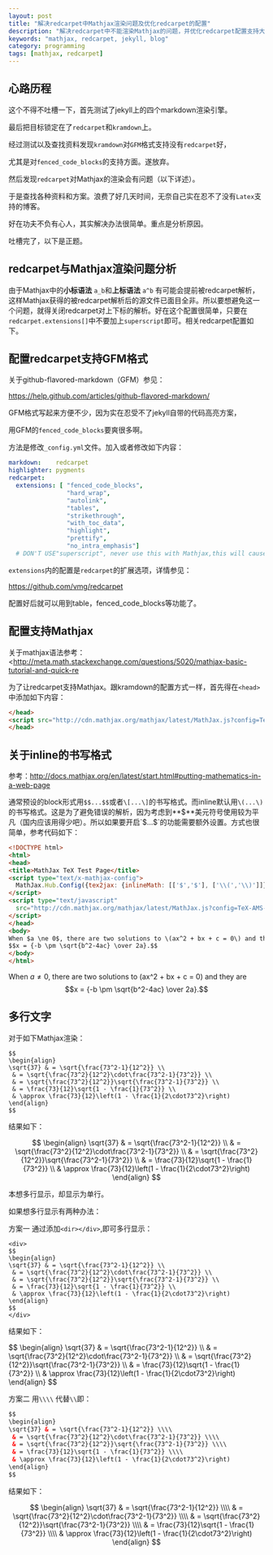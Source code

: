 ```yaml
---
layout: post
title: "解决redcarpet中Mathjax渲染问题及优化redcarpet的配置"
description: "解决redcarpet中不能渲染Mathjax的问题，并优化redcarpet配置支持大部分GFM"
keywords: "mathjax, redcarpet, jekyll, blog"
category: programming
tags: [mathjax, redcarpet]
---
```


## 心路历程

这个不得不吐槽一下，首先测试了jekyll上的四个markdown渲染引擎。

最后把目标锁定在了`redcarpet`和`kramdown`上。

经过测试以及查找资料发现`kramdown`对`GFM`格式支持没有`redcarpet`好，

尤其是对`fenced_code_blocks`的支持方面。遂放弃。

然后发现`redcarpet`对Mathjax的渲染会有问题（以下详述）。

于是查找各种资料和方案。浪费了好几天时间，无奈自己实在忍不了没有`Latex`支持的博客。

好在功夫不负有心人，其实解决办法很简单。重点是分析原因。

吐槽完了，以下是正题。

## redcarpet与Mathjax渲染问题分析

由于Mathjax中的**小标语法** `a_b`和**上标语法** `a^b` 有可能会提前被redcarpet解析，这样Mathjax获得的被redcarpet解析后的源文件已面目全非。所以要想避免这一个问题，就得关闭redcarpet对上下标的解析。好在这个配置很简单，只要在`redcarpet.extensions[]`中不要加上`superscript`即可。相关redcarpet配置如下。


## 配置redcarpet支持GFM格式

关于github-flavored-markdown（GFM）参见：

<https://help.github.com/articles/github-flavored-markdown/>

GFM格式写起来方便不少，因为实在忍受不了jekyll自带的代码高亮方案，

用GFM的`fenced_code_blocks`要爽很多啊。

方法是修改`_config.yml`文件。加入或者修改如下内容：

```yaml
markdown:    redcarpet
highlighter: pygments
redcarpet:
  extensions: [ "fenced_code_blocks",
                "hard_wrap",
                "autolink",
                "tables",
                "strikethrough",
                "with_toc_data",
                "highlight",
                "prettify",
                "no_intra_emphasis"]
  # DON'T USE"superscript", never use this with Mathjax,this will cause bug
```

`extensions`内的配置是`redcarpet`的扩展选项，详情参见：

<https://github.com/vmg/redcarpet>

配置好后就可以用到table，fenced_code_blocks等功能了。

## 配置支持Mathjax

关于mathjax语法参考：
<http://meta.math.stackexchange.com/questions/5020/mathjax-basic-tutorial-and-quick-re

为了让redcarpet支持Mathjax。跟kramdown的配置方式一样，首先得在`<head>`中添加如下内容：

```html
</head>
<script src="http://cdn.mathjax.org/mathjax/latest/MathJax.js?config=TeX-AMS_HTML" type="text/javascript"></script>
</head>
```



## 关于inline的书写格式

参考：<http://docs.mathjax.org/en/latest/start.html#putting-mathematics-in-a-web-page>

通常预设的block形式用`$$...$$`或者`\[...\]`的书写格式。而inline默认用`\(...\)`的书写格式。这是为了避免错误的解析，因为考虑到**$**美元符号使用较为平凡（国内应该用得少吧）。所以如果要开启`$...$`的功能需要额外设置。方式也很简单，参考代码如下：

```html
<!DOCTYPE html>
<html>
<head>
<title>MathJax TeX Test Page</title>
<script type="text/x-mathjax-config">
  MathJax.Hub.Config({tex2jax: {inlineMath: [['$','$'], ['\\(','\\)']]}});
</script>
<script type="text/javascript"
  src="http://cdn.mathjax.org/mathjax/latest/MathJax.js?config=TeX-AMS-MML_HTMLorMML">
</script>
</head>
<body>
When $a \ne 0$, there are two solutions to \(ax^2 + bx + c = 0\) and they are
$$x = {-b \pm \sqrt{b^2-4ac} \over 2a}.$$
</body>
</html>
```

When $a \ne 0$, there are two solutions to \(ax^2 + bx + c = 0\) and they are
$$x = {-b \pm \sqrt{b^2-4ac} \over 2a}.$$

## 多行文字

对于如下Mathjax渲染：

```
$$
\begin{align}
\sqrt{37} & = \sqrt{\frac{73^2-1}{12^2}} \\
 & = \sqrt{\frac{73^2}{12^2}\cdot\frac{73^2-1}{73^2}} \\ 
 & = \sqrt{\frac{73^2}{12^2}}\sqrt{\frac{73^2-1}{73^2}} \\
 & = \frac{73}{12}\sqrt{1 - \frac{1}{73^2}} \\ 
 & \approx \frac{73}{12}\left(1 - \frac{1}{2\cdot73^2}\right)
\end{align}
$$
```

结果如下：

$$
\begin{align}
\sqrt{37} & = \sqrt{\frac{73^2-1}{12^2}} \\
 & = \sqrt{\frac{73^2}{12^2}\cdot\frac{73^2-1}{73^2}} \\
 & = \sqrt{\frac{73^2}{12^2}}\sqrt{\frac{73^2-1}{73^2}} \\
 & = \frac{73}{12}\sqrt{1 - \frac{1}{73^2}} \\
 & \approx \frac{73}{12}\left(1 - \frac{1}{2\cdot73^2}\right)
\end{align}
$$

本想多行显示，却显示为单行。

如果想多行显示有两种办法：

方案一 通过添加`<dir></div>`,即可多行显示：

```
<div>
$$
\begin{align}
\sqrt{37} & = \sqrt{\frac{73^2-1}{12^2}} \\
 & = \sqrt{\frac{73^2}{12^2}\cdot\frac{73^2-1}{73^2}} \\ 
 & = \sqrt{\frac{73^2}{12^2}}\sqrt{\frac{73^2-1}{73^2}} \\
 & = \frac{73}{12}\sqrt{1 - \frac{1}{73^2}} \\ 
 & \approx \frac{73}{12}\left(1 - \frac{1}{2\cdot73^2}\right)
\end{align}
$$
</div>
```

结果如下：

<div>
$$
\begin{align}
\sqrt{37} & = \sqrt{\frac{73^2-1}{12^2}} \\
 & = \sqrt{\frac{73^2}{12^2}\cdot\frac{73^2-1}{73^2}} \\ 
 & = \sqrt{\frac{73^2}{12^2}}\sqrt{\frac{73^2-1}{73^2}} \\
 & = \frac{73}{12}\sqrt{1 - \frac{1}{73^2}} \\ 
 & \approx \frac{73}{12}\left(1 - \frac{1}{2\cdot73^2}\right)
\end{align}
$$
</div>


方案二 用`\\\\` 代替`\\`即：

```html
$$
\begin{align}
\sqrt{37} & = \sqrt{\frac{73^2-1}{12^2}} \\\\
 & = \sqrt{\frac{73^2}{12^2}\cdot\frac{73^2-1}{73^2}} \\\\
 & = \sqrt{\frac{73^2}{12^2}}\sqrt{\frac{73^2-1}{73^2}} \\\\
 & = \frac{73}{12}\sqrt{1 - \frac{1}{73^2}} \\\\
 & \approx \frac{73}{12}\left(1 - \frac{1}{2\cdot73^2}\right)
\end{align}
$$
```

结果如下：

$$
\begin{align}
\sqrt{37} & = \sqrt{\frac{73^2-1}{12^2}} \\\\
 & = \sqrt{\frac{73^2}{12^2}\cdot\frac{73^2-1}{73^2}} \\\\
 & = \sqrt{\frac{73^2}{12^2}}\sqrt{\frac{73^2-1}{73^2}} \\\\
 & = \frac{73}{12}\sqrt{1 - \frac{1}{73^2}} \\\\
 & \approx \frac{73}{12}\left(1 - \frac{1}{2\cdot73^2}\right)
\end{align}
$$

